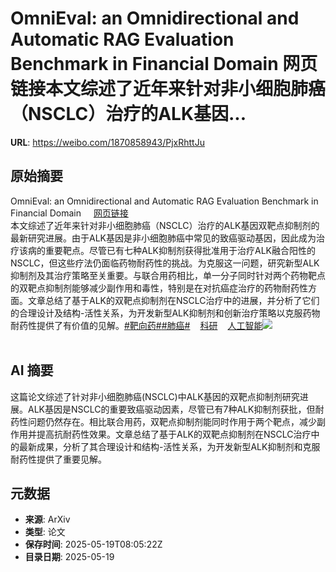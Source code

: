 # OmniEval: an Omnidirectional and Automatic RAG Evaluation Benchmark in Financial Domain 网页链接本文综述了近年来针对非小细胞肺癌（NSCLC）治疗的ALK基因...

**URL**: https://weibo.com/1870858943/PjxRhttJu

## 原始摘要

OmniEval: an Omnidirectional and Automatic RAG Evaluation Benchmark in Financial Domain <a href="https://weibo.cn/sinaurl?u=https%3A%2F%2Fwww.aminer.cn%2Fpub%2F676382b7ae8580e7ff1efa9e%2Fomnieval-an-omnidirectional-and-automatic-rag-evaluation-benchmark-in-financial-domain" data-hide=""><span class="url-icon"><img style="width: 1rem;height: 1rem" src="https://h5.sinaimg.cn/upload/2015/09/25/3/timeline_card_small_web_default.png" referrerpolicy="no-referrer"></span><span class="surl-text">网页链接</span></a><br>本文综述了近年来针对非小细胞肺癌（NSCLC）治疗的ALK基因双靶点抑制剂的最新研究进展。由于ALK基因是非小细胞肺癌中常见的致癌驱动基因，因此成为治疗该病的重要靶点。尽管已有七种ALK抑制剂获得批准用于治疗ALK融合阳性的NSCLC，但这些疗法仍面临药物耐药性的挑战。为克服这一问题，研究新型ALK抑制剂及其治疗策略至关重要。与联合用药相比，单一分子同时针对两个药物靶点的双靶点抑制剂能够减少副作用和毒性，特别是在对抗癌症治疗的药物耐药性方面。文章总结了基于ALK的双靶点抑制剂在NSCLC治疗中的进展，并分析了它们的合理设计及结构-活性关系，为开发新型ALK抑制剂和创新治疗策略以克服药物耐药性提供了有价值的见解。<a href="https://m.weibo.cn/search?containerid=231522type%3D1%26t%3D10%26q%3D%23%E9%9D%B6%E5%90%91%E8%8D%AF%23&amp;isnewpage=1" data-hide=""><span class="surl-text">#靶向药#</span></a><a href="https://m.weibo.cn/search?containerid=231522type%3D1%26t%3D10%26q%3D%23%E8%82%BA%E7%99%8C%23&amp;isnewpage=1" data-hide=""><span class="surl-text">#肺癌#</span></a><a href="https://m.weibo.cn/p/index?extparam=%E7%A7%91%E7%A0%94&amp;containerid=100808a62e87d21630c0abf068bf92641e88be" data-hide=""><span class="url-icon"><img style="width: 1rem;height: 1rem" src="https://n.sinaimg.cn/photo/5213b46e/20180926/timeline_card_small_super_default.png" referrerpolicy="no-referrer"></span><span class="surl-text">科研</span></a><a href="https://m.weibo.cn/p/index?extparam=%E4%BA%BA%E5%B7%A5%E6%99%BA%E8%83%BD&amp;containerid=100808f068f0dad74789bee210163c40a4b50d" data-hide=""><span class="url-icon"><img style="width: 1rem;height: 1rem" src="https://n.sinaimg.cn/photo/5213b46e/20180926/timeline_card_small_super_default.png" referrerpolicy="no-referrer"></span><span class="surl-text">人工智能</span></a><img style="" src="https://tvax2.sinaimg.cn/large/6f830abfly1hzoe2kitmgj21o00z1b29.jpg" referrerpolicy="no-referrer"><br><br>

## AI 摘要

这篇论文综述了针对非小细胞肺癌(NSCLC)中ALK基因的双靶点抑制剂研究进展。ALK基因是NSCLC的重要致癌驱动因素，尽管已有7种ALK抑制剂获批，但耐药性问题仍然存在。相比联合用药，双靶点抑制剂能同时作用于两个靶点，减少副作用并提高抗耐药性效果。文章总结了基于ALK的双靶点抑制剂在NSCLC治疗中的最新成果，分析了其合理设计和结构-活性关系，为开发新型ALK抑制剂和克服耐药性提供了重要见解。

## 元数据

- **来源**: ArXiv
- **类型**: 论文
- **保存时间**: 2025-05-19T08:05:22Z
- **目录日期**: 2025-05-19
